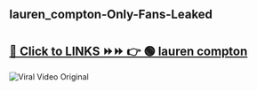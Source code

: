 
 ## lauren_compton-Only-Fans-Leaked

# <h2><a href="https://clipsfans.com/lauren_compton&ref=git">🔗 Click to LINKS ⏩⏩ 👉 🟢 lauren compton </a></h2>

<a href="https://clipsfans.com/lauren_compton&ref=git" rel="nofollow" data-target="animated-image.originalLink"><img src="https://i.ibb.co.com/xMMVF88/686577567.gif" alt="Viral Video Original" style="max-width: 100%; display: inline-block;" data-target="animated-image.originalImage"></a>
